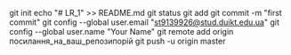 git init
echo "# LR_1" >> README.md
git status
git add 
git commit -m "first commit"
git config --global user.email "st9139926@stud.duikt.edu.ua"
git config --global user.name "Your Name"
git remote add origin посилання_на_ваш_репозипорій
git push -u origin master
